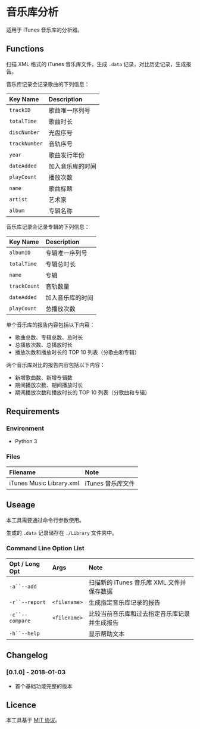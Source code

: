 # 音乐库分析
适用于 iTunes 音乐库的分析器。

## Functions
扫描 XML 格式的 iTunes 音乐库文件，生成 `.data` 记录，对比历史记录，生成报告。

音乐库记录会记录歌曲的下列信息：

| Key Name      | Description
| :------------ | :----------
| `trackID`     | 歌曲唯一序列号
| `totalTime`   | 歌曲时长
| `discNumber`  | 光盘序号
| `trackNumber` | 音轨序号
| `year`        | 歌曲发行年份
| `dateAdded`   | 加入音乐库的时间
| `playCount`   | 播放次数
| `name`        | 歌曲标题
| `artist`      | 艺术家
| `album`       | 专辑名称

音乐库记录会记录专辑的下列信息：

| Key Name     | Description
| :----------- | :----------
| `albumID`    | 专辑唯一序列号
| `totalTime`  | 专辑总时长
| `name`       | 专辑
| `trackCount` | 音轨数量
| `dateAdded`  | 加入音乐库的时间
| `playCount`  | 总播放次数

单个音乐库的报告内容包括以下内容：

* 歌曲总数、专辑总数、总时长
* 总播放次数、总播放时长
* 播放次数和播放时长的 TOP 10 列表（分歌曲和专辑）

两个音乐库对比的报告内容包括以下内容：

* 新增歌曲数、新增专辑数
* 期间播放次数、期间播放时长
* 期间播放次数和播放时长的 TOP 10 列表（分歌曲和专辑）

## Requirements
### Environment
  * Python 3

### Files
| Filename                 | Note
| :----------------------- | :---
| iTunes Music Library.xml | iTunes 音乐库文件

## Useage
本工具需要通过命令行参数使用。

生成的 `.data` 记录储存在 `./Library` 文件夹中。

### Command Line Option List
| Opt / Long Opt  | Args         | Note
| :-------------- | :----------- | :---
| `-a``--add`     |              | 扫描新的 iTunes 音乐库 XML 文件并保存数据
| `-r``--report`  | `<filename>` | 生成指定音乐库记录的报告
| `-c``--compare` | `<filename>` | 比较当前音乐库和过去指定音乐库记录并生成报告
| `-h``--help`    |              | 显示帮助文本

## Changelog
### [0.1.0] - 2018-01-03
- 首个基础功能完整的版本

## Licence
本工具基于 [MIT 协议](../../LICENSE)。
